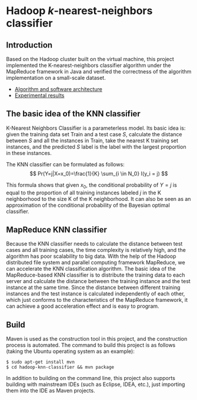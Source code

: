 # Hadoop $k$-nearest-neighbors classifier


## Introduction

Based on the Hadoop cluster built on the virtual machine, this project implemented the K-nearest-neighbors classifier algorithm under the MapReduce framework in Java and verified the correctness of the algorithm implementation on a small-scale dataset.

- [Algorithm and software architecture](docs/algorithm-architecture.md)
- [Experimental results](docs/experimental-results.md)


## The basic idea of the KNN classifier

K-Nearest Neighbors Classifier is a parameterless model. Its basic idea is: given the training data set Train and a test case $S$, calculate the distance between $S$ and all the instances in Train, take the nearest K training set instances, and the predicted $S$ label is the label with the largest proportion in these instances.


The KNN classifier can be formulated as follows:
$$
Pr(Y=j|X=x_0)=\frac{1}{K} \sum_{i \in N_0} I(y_i = j)
$$

This formula shows that given $x_0$, the conditional probability of $Y=j$ is equal to the proportion of all training instances labeled $j$ in the K neighborhood to the size K of the K neighborhood. It can also be seen as an approximation of the conditional probability of the Bayesian optimal classifier.


## MapReduce KNN classifier

Because the KNN classifier needs to calculate the distance between test cases and all training cases, the time complexity is relatively high, and the algorithm has poor scalability to big data. With the help of the Hadoop distributed file system and parallel computing framework MapReduce, we can accelerate the KNN classification algorithm. The basic idea of the MapReduce-based KNN classifier is to distribute the training data to each server and calculate the distance between the training instance and the test instance at the same time. Since the distance between different training instances and the test instance is calculated independently of each other, which just conforms to the characteristics of the MapReduce framework, it can achieve a good acceleration effect and is easy to program.


## Build

Maven is used as the construction tool in this project, and the construction process is automated.
The command to build this project is as follows (taking the Ubuntu operating system as an example):

```shell
$ sudo apt-get install mvn
$ cd hadoop-knn-classifier && mvn package
```

In addition to building on the command line, this project also supports building with mainstream IDEs (such as Eclipse, IDEA, etc.), just importing them into the IDE as Maven projects.
